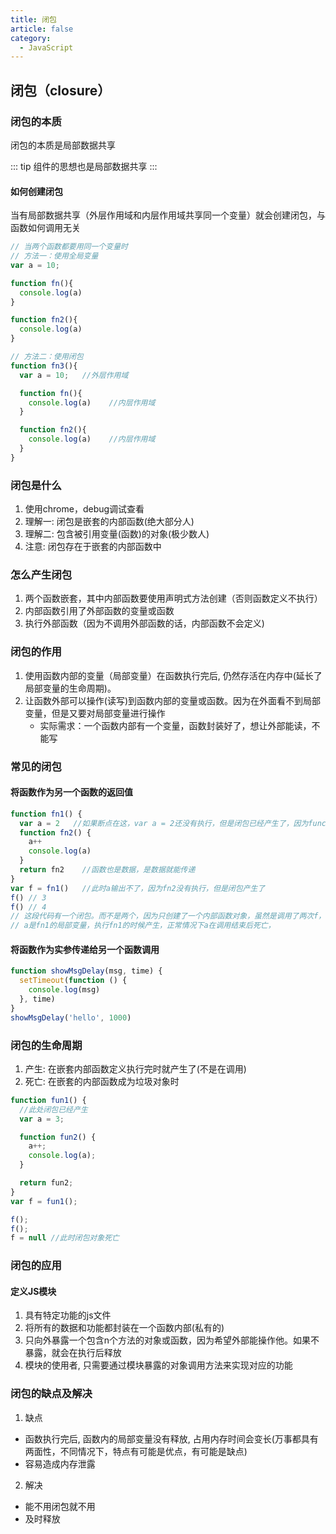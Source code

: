 ```yaml
---
title: 闭包
article: false
category:
  - JavaScript
---
```

## 闭包（closure）

### 闭包的本质
闭包的本质是局部数据共享

::: tip
组件的思想也是局部数据共享
:::
#### 如何创建闭包
当有局部数据共享（外层作用域和内层作用域共享同一个变量）就会创建闭包，与函数如何调用无关

```javascript
// 当两个函数都要用同一个变量时
// 方法一：使用全局变量
var a = 10;

function fn(){
  console.log(a)
}

function fn2(){
  console.log(a)
}

// 方法二：使用闭包
function fn3(){
  var a = 10;   //外层作用域

  function fn(){
    console.log(a)    //内层作用域
  }

  function fn2(){
    console.log(a)    //内层作用域
  }
}
```
### 闭包是什么
1. 使用chrome，debug调试查看
1. 理解一: 闭包是嵌套的内部函数(绝大部分人)
1. 理解二: 包含被引用变量(函数)的对象(极少数人)
1. 注意: 闭包存在于嵌套的内部函数中
### 怎么产生闭包
1. 两个函数嵌套，其中内部函数要使用声明式方法创建（否则函数定义不执行）
1. 内部函数引用了外部函数的变量或函数
1. 执行外部函数（因为不调用外部函数的话，内部函数不会定义)

### 闭包的作用
1. 使用函数内部的变量（局部变量）在函数执行完后, 仍然存活在内存中(延长了局部变量的生命周期)。
2. 让函数外部可以操作(读写)到函数内部的变量或函数。因为在外面看不到局部变量，但是又要对局部变量进行操作
   - 实际需求：一个函数内部有一个变量，函数封装好了，想让外部能读，不能写
### 常见的闭包
#### 将函数作为另一个函数的返回值
```javascript
function fn1() {
  var a = 2   //如果断点在这，var a = 2还没有执行，但是闭包已经产生了，因为function fn2()函数声明提升了
  function fn2() {
    a++
    console.log(a)
  }
  return fn2    //函数也是数据，是数据就能传递
}
var f = fn1()   //此时a输出不了，因为fn2没有执行，但是闭包产生了
f() // 3
f() // 4
// 这段代码有一个闭包。而不是两个，因为只创建了一个内部函数对象，虽然是调用了两次f，但是是执行内部函数，而不是创建内部函数
// a是fn1的局部变量，执行fn1的时候产生，正常情况下a在调用结束后死亡，
```

#### 将函数作为实参传递给另一个函数调用
```javascript
function showMsgDelay(msg, time) {
  setTimeout(function () {
    console.log(msg)
  }, time)
}
showMsgDelay('hello', 1000)
```
### 闭包的生命周期
1. 产生: 在嵌套内部函数定义执行完时就产生了(不是在调用)
2. 死亡: 在嵌套的内部函数成为垃圾对象时
```javascript
function fun1() {
  //此处闭包已经产生
  var a = 3;

  function fun2() {
    a++;
    console.log(a);
  }

  return fun2;
}
var f = fun1();

f();
f();
f = null //此时闭包对象死亡
```

### 闭包的应用
#### 定义JS模块
1. 具有特定功能的js文件
1. 将所有的数据和功能都封装在一个函数内部(私有的)
1. 只向外暴露一个包含n个方法的对象或函数，因为希望外部能操作他。如果不暴露，就会在执行后释放
1. 模块的使用者, 只需要通过模块暴露的对象调用方法来实现对应的功能

### 闭包的缺点及解决
1. 缺点
- 函数执行完后, 函数内的局部变量没有释放, 占用内存时间会变长(万事都具有两面性，不同情况下，特点有可能是优点，有可能是缺点)
- 容易造成内存泄露
2. 解决
- 能不用闭包就不用
- 及时释放

